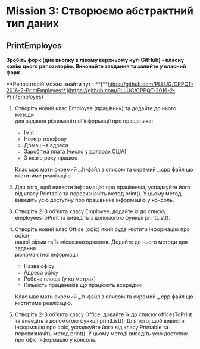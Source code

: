 # Mission 3: Створюємо абстрактний тип даних

## PrintEmployes

**Зробіть форк \(див кнопку в лівому верхньому куті GitHub\) - власну копію цього репозиторію. Виконайте завдання та залийте у власний форк.**

**Репозиторій можна знайти тут : **[**https://github.com/PLLUG/CPPQT-2016-2-PrintEmployes**](https://github.com/PLLUG/CPPQT-2016-2-PrintEmployes)

1. Створіть новий клас Employee \(працівник\) та додайте до нього методи  
   для задання різноманітної інформації про працівника:

   * Ім'я                                                                                
   * Номер телефону                                                                      
   * Домашня адреса                                                                      
   * Заробітна плата \(число у доларах США\)                                               
   * З якого року працює                                                                 

   Клас має мати окремий _.h-файл з описом та окремий _.cpp файл що міститиме реалізацію.

2. Для того, щоб вивести інформацію про працівника, успадкуйте його від класу Printable та перевизначіть метод print\(\). У цьому методі виведіть усю доступну про працівника інформацію у консоль.
3. Створіть 2-3 об'єкта класу Employee, додайте їх до списку employeesToPrint та виведіть з допомогою функції printList\(\).
4. Створіть новий клас Office \(офіс\) який буде містити інформацію про офіси  
   нашої фірми та їх місцезнаходження. Додайте до нього методи для задання  
   різноманітної інформації:

   * Назва офісу                                                                         
   * Адреса офісу                                                                        
   * Робоча площа \(у кв метрах\)                                                          
   * Кількість працівників що працюють всередині                                         

   Клас має мати окремий _.h-файл з описом та окремий _.cpp файл що міститиме реалізацію.

5. Створіть 2-3 об'єкта класу Office, додайте їх до списку officesToPrint та виведіть з допомогою функції printList\(\). Для того, щоб вивести інформацію про офіс, успадкуйте його від класу Printable та перевизначіть метод print\(\). У цьому методі виведіть усю доступну про офіс інформацію у консоль.

